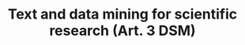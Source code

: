 ---
draft: "false"
title: "Text and data mining for scientific research (Art. 3 DSM)"
<!--- REQUIRED: title of the exception as used in the list of exception on the homepage --->
short: "dsm3"
<!--- REQUIRED: short code of the exception --->
summary: ""
<!--- REQUIRED: summary of the the excption - no more than 400 characters--->
linklaw: ""
<!--- OPTIONAL: link to the exception on eur-lex ---> 
---